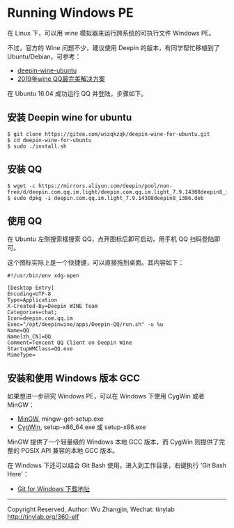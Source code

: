 
# Running Windows PE

在 Linux 下，可以用 wine 模拟器来运行跨系统的可执行文件 Windows PE。

不过，官方的 Wine 问题不少，建议使用 Deepin 的版本，有同学帮忙移植到了 Ubuntu/Debian，可参考：

* [deepin-wine-ubuntu](https://github.com/wszqkzqk/deepin-wine-ubuntu)
* [2019年wine QQ最完美解决方案](https://www.lulinux.com/archives/1319)

在 Ubuntu 16.04 成功运行 QQ 并登陆，步骤如下。

## 安装 Deepin wine for ubuntu

    $ git clone https://gitee.com/wszqkzqk/deepin-wine-for-ubuntu.git
    $ cd deepin-wine-for-ubuntu
    $ sudo ./install.sh

## 安装 QQ

    $ wget -c https://mirrors.aliyun.com/deepin/pool/non-free/d/deepin.com.qq.im.light/deepin.com.qq.im.light_7.9.14308deepin8_i386.deb
    $ sudo dpkg -i deepin.com.qq.im.light_7.9.14308deepin8_i386.deb

## 使用 QQ

在 Ubuntu 左侧搜索框搜索 QQ，点开图标后即可启动，用手机 QQ 扫码登陆即可。

这个图标实际上是一个快捷键，可以直接拖到桌面。其内容如下：

    #!/usr/bin/env xdg-open
    
    [Desktop Entry]
    Encoding=UTF-8
    Type=Application
    X-Created-By=Deepin WINE Team
    Categories=chat;
    Icon=deepin.com.qq.im
    Exec="/opt/deepinwine/apps/Deepin-QQ/run.sh" -u %u
    Name=QQ
    Name[zh_CN]=QQ
    Comment=Tencent QQ Client on Deepin Wine
    StartupWMClass=QQ.exe
    MimeType=

## 安装和使用 Windows 版本 GCC

如果想进一步研究 Windows PE，可以在 Windows 下使用 CygWin 或者 MinGW：

* [MinGW](http://mingw.org/), mingw-get-setup.exe
* [CygWin](http://www.cygwin.com/), setup-x86_64.exe 或 setup-x86.exe

MinGW 提供了一个轻量级的 Windows 本地 GCC 版本，而 CygWin 则提供了完整的 POSIX API 兼容的本地 GCC 版本。

在 Windows 下还可以结合 Git Bash 使用，进入到工作目录，右键执行 'Git Bash Here'：

* [Git for Windows 下载地址](https://git-scm.com/downloads)


---
Copyright Reserved, Author: Wu Zhangjin, Wechat: tinylab
<http://tinylab.org/360-elf>
